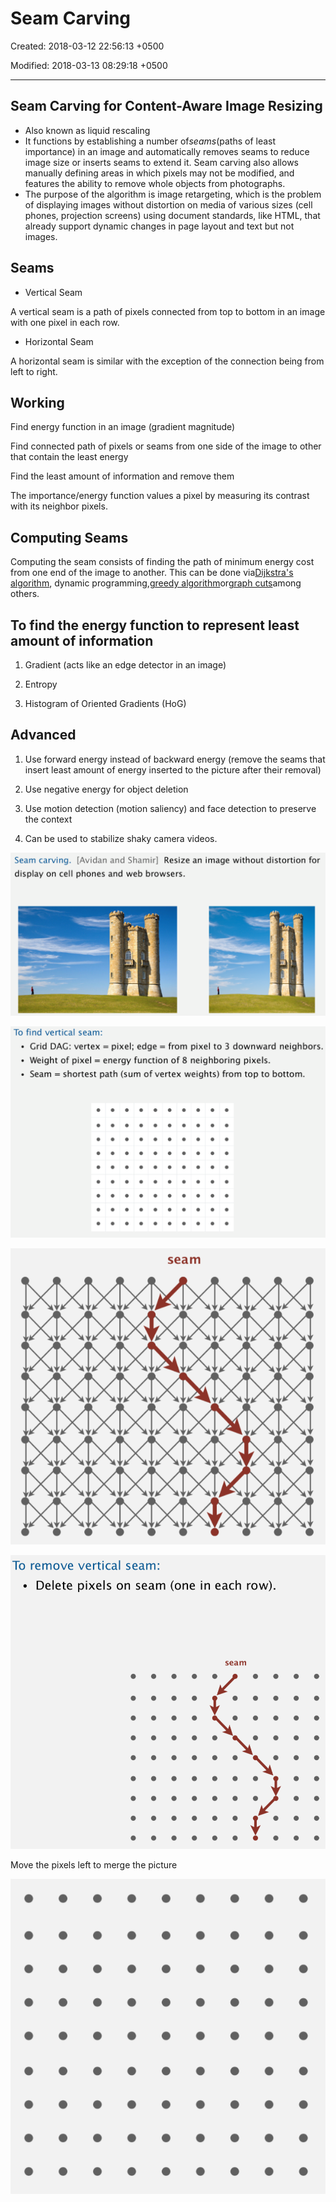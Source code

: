 # Seam Carving

Created: 2018-03-12 22:56:13 +0500

Modified: 2018-03-13 08:29:18 +0500

---

## Seam Carving for Content-Aware Image Resizing
-   Also known as liquid rescaling
-   It functions by establishing a number of*seams*(paths of least importance) in an image and automatically removes seams to reduce image size or inserts seams to extend it. Seam carving also allows manually defining areas in which pixels may not be modified, and features the ability to remove whole objects from photographs.
-   The purpose of the algorithm is image retargeting, which is the problem of displaying images without distortion on media of various sizes (cell phones, projection screens) using document standards, like HTML, that already support dynamic changes in page layout and text but not images.

## Seams
-   Vertical Seam

A vertical seam is a path of pixels connected from top to bottom in an image with one pixel in each row.
-   Horizontal Seam

A horizontal seam is similar with the exception of the connection being from left to right.

## Working

Find energy function in an image (gradient magnitude)

Find connected path of pixels or seams from one side of the image to other that contain the least energy

Find the least amount of information and remove them

The importance/energy function values a pixel by measuring its contrast with its neighbor pixels.

## Computing Seams

Computing the seam consists of finding the path of minimum energy cost from one end of the image to another. This can be done via[Dijkstra's algorithm](https://en.wikipedia.org/wiki/Dijkstra%27s_algorithm), dynamic programming,[greedy algorithm](https://en.wikipedia.org/wiki/Greedy_algorithm)or[graph cuts](https://en.wikipedia.org/wiki/Cut_(graph_theory))among others.

## To find the energy function to represent least amount of information

1.  Gradient (acts like an edge detector in an image)

2.  Entropy

3.  Histogram of Oriented Gradients (HoG)

## Advanced

1.  Use forward energy instead of backward energy (remove the seams that insert least amount of energy inserted to the picture after their removal)

2.  Use negative energy for object deletion

3.  Use motion detection (motion saliency) and face detection to preserve the context

4.  Can be used to stabilize shaky camera videos.



![image](media/Seam-Carving-image1.png)

![image](media/Seam-Carving-image2.png)

![seam ](media/Seam-Carving-image3.png)

![image](media/Seam-Carving-image4.png)

Move the pixels left to merge the picture

![](media/Seam-Carving-image5.png)



